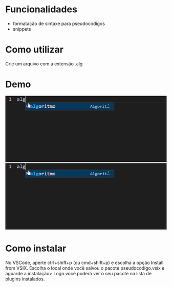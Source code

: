 # Funcionalidades
 - formatação de sintaxe para pseudocódigos 
 - snippets
# Como utilizar
Crie um arquivo com a extensão .alg 
# Demo
![](img/vs2.gif)
<img src="img/vs2.gif">

# Como instalar
No VSCode, aperte ctrl+shift+p (ou cmd+shift+p) e escolha a opção Install from VSIX. Escolha o local onde você salvou o pacote  pseudocodigo.vsix e aguarde a instalação> Logo você poderá ver o seu pacote na lista de plugins instalados.